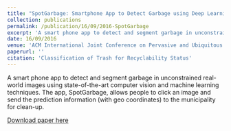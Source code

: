 ```yaml
---
title: "SpotGarbage: Smartphone App to Detect Garbage using Deep Learning."
collection: publications
permalink: /publication/16/09/2016-SpotGarbage
excerpt: 'A smart phone app to detect and segment garbage in unconstrained real-world images using state-of-the-art computer vision and machine learning techniques.'
date: 16/09/2016
venue: 'ACM International Joint Conference on Pervasive and Ubiquitous Computing'
paperurl: ''
citation: 'Classification of Trash for Recyclability Status'
---
```

A smart phone app to detect and segment garbage in unconstrained real-world images using state-of-the-art computer vision and machine learning techniques.
The app, SpotGarbage, allows people to click an image and send the prediction information (with geo coordinates) to the municipality for clean-up.

[Download paper here](https://dl.acm.org/citation.cfm?id=2971731)

